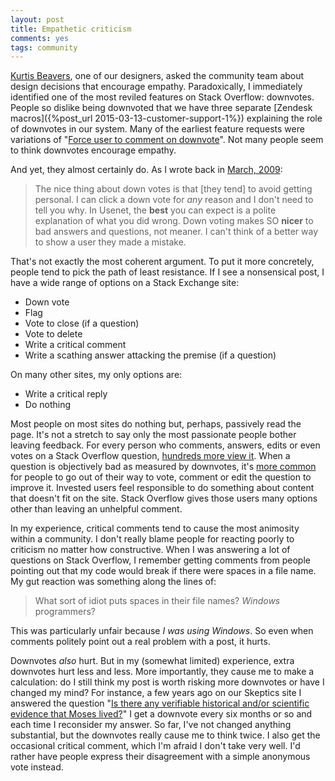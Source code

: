 ```yaml
---
layout: post
title: Empathetic criticism
comments: yes
tags: community 
---
```


[Kurtis Beavers](https://meta.stackexchange.com/users/278865/kurtis-beavers),
one of our designers, asked the community team about design decisions
that encourage empathy. Paradoxically, I immediately identified one of
the most reviled features on Stack Overflow: downvotes. People so
dislike being downvoted that we have three separate
[Zendesk macros]({%post_url 2015-03-13-customer-support-1%})
explaining the role of downvotes in our system. Many of the earliest
feature requests were variations of
"[Force user to comment on downvote](https://stackoverflow.uservoice.com/forums/1722-general/suggestions/41056-force-user-to-comment-on-downvote)". Not
many people seem to think downvotes encourage empathy.

And yet, they almost certainly do. As I wrote back in
[March, 2009](https://stackoverflow.uservoice.com/forums/1722-general/suggestions/133310-discourage-downvoting):

> The nice thing about down votes is that [they tend] to avoid getting
> personal. I can click a down vote for _any_ reason and I don't need
> to tell you why. In Usenet, the **best** you can expect is a polite
> explanation of what you did wrong. Down voting makes SO **nicer** to
> bad answers and questions, not meaner. I can't think of a better way
> to show a user they made a mistake.

That's not exactly the most coherent argument. To put it more
concretely, people tend to pick the path of least resistance. If I see
a nonsensical post, I have a wide range of options on a Stack Exchange
site:

* Down vote
* Flag
* Vote to close (if a question)
* Vote to delete
* Write a critical comment
* Write a scathing answer attacking the premise (if a question)

On many other sites, my only options are:

* Write a critical reply
* Do nothing

Most people on most sites do nothing but, perhaps, passively read the
page. It's not a stretch to say only the most passionate people bother
leaving feedback. For every person who comments, answers, edits or
even votes on a Stack Overflow question,
[hundreds more view it](https://data.stackexchange.com/stackoverflow/query/309028/views-per-action).
When a question is objectively bad as measured by downvotes, it's
[more common](https://data.stackexchange.com/stackoverflow/query/edit/309054#graph)
for people to go out of their way to vote, comment or edit the
question to improve it.  Invested users feel responsible to do
something about content that doesn't fit on the site. Stack Overflow
gives those users many options other than leaving an unhelpful
comment.

In my experience, critical comments tend to cause the most animosity
within a community. I don't really blame people for reacting poorly to
criticism no matter how constructive. When I was answering a lot of
questions on Stack Overflow, I remember getting comments from people
pointing out that my code would break if there were spaces in a file
name. My gut reaction was something along the lines of:

> What sort of idiot puts spaces in their file names? _Windows_
> programmers?

This was particularly unfair because _I was using Windows_. So
even when comments politely point out a real problem with a post, it
hurts.

Downvotes _also_ hurt. But in my (somewhat limited) experience, extra
downvotes hurt less and less. More importantly, they cause me to make
a calculation: do I still think my post is worth risking more
downvotes or have I changed my mind? For instance, a few years ago on
our Skeptics site I answered the question
"[Is there any verifiable historical and/or scientific evidence that Moses lived?](https://skeptics.stackexchange.com/a/4112/3252)"
I get a downvote every six months or so and each time I reconsider my
answer. So far, I've not changed anything substantial, but the
downvotes really cause me to think twice. I also get the occasional
critical comment, which I'm afraid I don't take very well. I'd rather
have people express their disagreement with a simple anonymous vote
instead.


<!--  LocalWords:  LocalWords http  downvoted Zendesk html url Cygwin
 -->
<!--  LocalWords:  downvote stackoverflow downvoting stackexchange
 -->
<!--  LocalWords:  png
 -->

